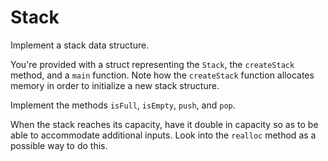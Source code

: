 # Stack

Implement a stack data structure.

You're provided with a struct representing the `Stack`, the `createStack` method, and a `main` function. Note how the `createStack` function allocates memory in order to initialize a new stack structure.

Implement the methods `isFull`, `isEmpty`, `push`, and `pop`.

When the stack reaches its capacity, have it double in capacity so as to be able to accommodate additional inputs. Look into the `realloc` method as a possible way to do this.